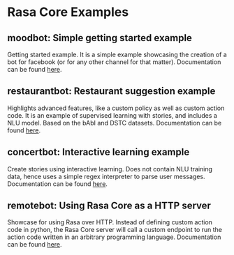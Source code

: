 # Rasa Core Examples

## moodbot: Simple getting started example

Getting started example. It is a simple example showcasing the creation of a 
bot for facebook (or for any other channel for that matter). 
Documentation can be found [here](https://core.rasa.com/tutorial_basics.html).

## restaurantbot: Restaurant suggestion example

Highlights advanced features, like a custom policy as well as custom action
code. It is an example of supervised learning with stories, and includes a NLU
model. Based on the bAbI and DSTC datasets. 
Documentation can be found [here](https://core.rasa.com/tutorial_supervised.html).

## concertbot: Interactive learning example

Create stories using interactive learning. Does not contain NLU training data,
hence uses a simple regex interpreter to parse user messages. 
Documentation can be found [here](https://core.rasa.com/tutorial_interactive_learning.html).

## remotebot: Using Rasa Core as a HTTP server

Showcase for using Rasa over HTTP. Instead of defining custom action code in 
python, the Rasa Core server will call a custom endpoint to run the action code
written in an arbitrary programming language. 
Documentation can be found [here](https://core.rasa.com/tutorial_remote.html).

